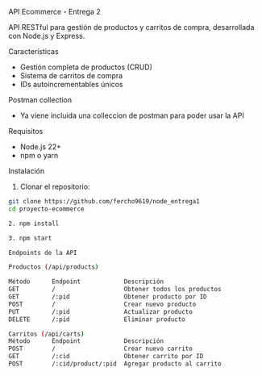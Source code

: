 API Ecommerce - Entrega 2

API RESTful para gestión de productos y carritos de compra, desarrollada con Node.js y Express.

Características

- Gestión completa de productos (CRUD)
- Sistema de carritos de compra
- IDs autoincrementables únicos

Postman collection
- Ya viene incluida una colleccion de postman para poder usar la API

Requisitos

- Node.js 22+ 
- npm o yarn

 Instalación

1. Clonar el repositorio:
```bash
git clone https://github.com/fercho9619/node_entrega1
cd proyecto-ecommerce

2. npm install

3. npm start

Endpoints de la API

Productos (/api/products)

Método	    Endpoint	        Descripción
GET	        /	                Obtener todos los productos
GET	        /:pid	            Obtener producto por ID
POST	    /	                Crear nuevo producto
PUT	        /:pid	            Actualizar producto
DELETE	    /:pid	            Eliminar producto

Carritos (/api/carts)
Método	    Endpoint	        Descripción
POST	    /	                Crear nuevo carrito
GET	        /:cid	            Obtener carrito por ID
POST	    /:cid/product/:pid	Agregar producto al carrito
